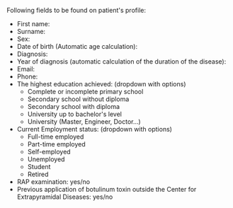 Following fields to be found on patient's profile:
- First name:
- Surname:
- Sex:
- Date of birth (Automatic age calculation):
- Diagnosis:
- Year of diagnosis (automatic calculation of the duration of the disease):
- Email:
- Phone:
- The highest education achieved: (dropdown with options)
  - Complete or incomplete primary school
  - Secondary school without diploma
  - Secondary school with diploma
  - University up to bachelor's level
  - University (Master, Engineer, Doctor...)
- Current Employment status: (dropdown with options) 
  - Full-time employed
  - Part-time employed
  - Self-employed
  - Unemployed
  - Student
  - Retired
- RAP examination: yes/no
- Previous application of botulinum toxin outside the Center for Extrapyramidal Diseases: yes/no
 
